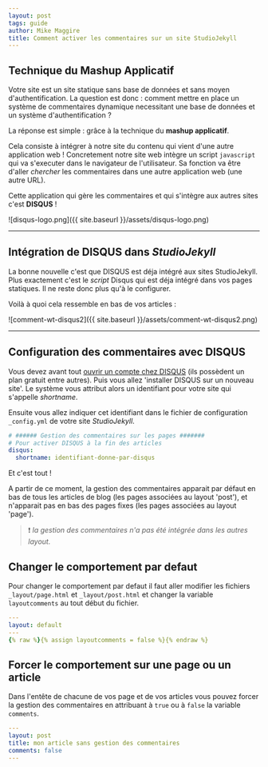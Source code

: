 ```yaml
---
layout: post
tags: guide
author: Mike Maggire
title: Comment activer les commentaires sur un site StudioJekyll
---
```

## Technique du Mashup Applicatif

Votre site est un site statique sans base de données et sans moyen d'authentification. La question est donc : comment mettre en place un système de commentaires dynamique necessitant une base de données et un système d'authentification ?

La réponse est simple : grâce à la technique du **mashup applicatif**. 

Cela consiste à intégrer à notre site du contenu qui vient d'une autre application web ! Concretement notre site web intègre un script `javascript` qui va s'executer dans le navigateur de l'utilisateur. Sa fonction va être d'aller _chercher_ les commentaires dans une autre application web (une autre URL).

Cette application qui gère les commentaires et qui s'intègre aux autres sites c'est **DISQUS** !

![disqus-logo.png]({{ site.baseurl }}/assets/disqus-logo.png)

---

## Intégration de DISQUS dans _StudioJekyll_

La bonne nouvelle c'est que DISQUS est déja intégré aux sites StudioJekyll. Plus exactement c'est le _script_ Disqus qui est déja intégré dans vos pages statiques. Il ne reste donc plus qu'à le configurer.

Voilà à quoi cela ressemble en bas de vos articles :

![comment-wt-disqus2]({{ site.baseurl }}/assets/comment-wt-disqus2.png)

---

## Configuration des commentaires avec DISQUS

Vous devez avant tout [ouvrir un compte chez DISQUS](https://disqus.com/profile/signup/) (ils possèdent un plan gratuit entre autres). Puis vous allez 'installer DISQUS sur un nouveau site'. Le système vous attribut alors un identifiant pour votre site qui s'appelle _shortname_.

Ensuite vous allez indiquer cet identifiant dans le fichier de configuration `_config.yml` de votre site _StudioJekyll_.

```yaml
# ###### Gestion des commentaires sur les pages #######
# Pour activer DISQUS à la fin des articles
disqus:
  shortname: identifiant-donne-par-disqus
```

Et c'est tout !

A partir de ce moment, la gestion des commentaires apparait par défaut en bas de tous les articles de blog (les pages associées au layout 'post'), et n'apparait pas en bas des pages fixes (les pages associées au layout 'page').

> :exclamation: _la gestion des commentaires n'a pas été intégrée dans les autres layout._

## Changer le comportement par defaut

Pour changer le comportement par defaut il faut aller modifier les fichiers `_layout/page.html` et `_layout/post.html` et changer la variable `layoutcomments` au tout début du fichier.

```yaml
---
layout: default
---
{% raw %}{% assign layoutcomments = false %}{% endraw %}
```

## Forcer le comportement sur une page ou un article

Dans l'entête de chacune de vos page et de vos articles vous pouvez forcer la gestion des commentaires en attribuant à `true` ou à `false` la variable `comments`.

```yaml
---
layout: post
title: mon article sans gestion des commentaires
comments: false
---
```
